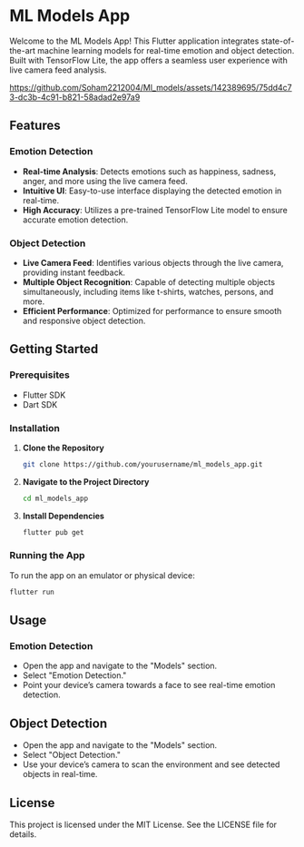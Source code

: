 # ML Models App

Welcome to the ML Models App! This Flutter application integrates state-of-the-art machine learning models for real-time emotion and object detection. Built with TensorFlow Lite, the app offers a seamless user experience with live camera feed analysis. 



https://github.com/Soham2212004/Ml_models/assets/142389695/75dd4c73-dc3b-4c91-b821-58adad2e97a9



## Features

### Emotion Detection
- **Real-time Analysis**: Detects emotions such as happiness, sadness, anger, and more using the live camera feed.
- **Intuitive UI**: Easy-to-use interface displaying the detected emotion in real-time.
- **High Accuracy**: Utilizes a pre-trained TensorFlow Lite model to ensure accurate emotion detection.

### Object Detection
- **Live Camera Feed**: Identifies various objects through the live camera, providing instant feedback.
- **Multiple Object Recognition**: Capable of detecting multiple objects simultaneously, including items like t-shirts, watches, persons, and more.
- **Efficient Performance**: Optimized for performance to ensure smooth and responsive object detection.

## Getting Started

### Prerequisites
- Flutter SDK
- Dart SDK

### Installation

1. **Clone the Repository**
    ```bash
    git clone https://github.com/yourusername/ml_models_app.git
    ```
2. **Navigate to the Project Directory**
    ```bash
    cd ml_models_app
    ```
3. **Install Dependencies**
    ```bash
    flutter pub get
    ```

### Running the App

To run the app on an emulator or physical device:

```bash
flutter run
```
## Usage
### Emotion Detection
- Open the app and navigate to the "Models" section.
- Select "Emotion Detection."
- Point your device’s camera towards a face to see real-time emotion detection.

## Object Detection
- Open the app and navigate to the "Models" section.
- Select "Object Detection."
- Use your device’s camera to scan the environment and see detected objects in real-time.

## License
This project is licensed under the MIT License. See the LICENSE file for details.






